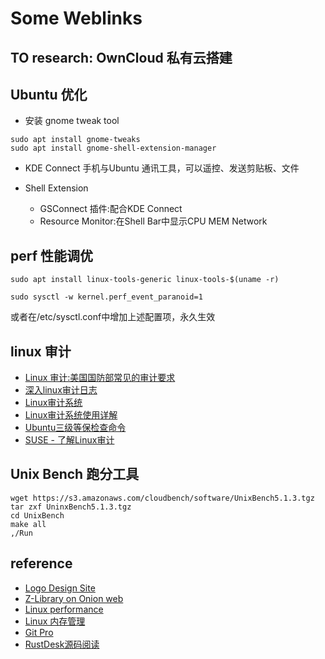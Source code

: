 # Some Weblinks

## TO research: OwnCloud 私有云搭建

## Ubuntu 优化
- 安装 gnome tweak tool

```shell
sudo apt install gnome-tweaks
sudo apt install gnome-shell-extension-manager
```

- KDE Connect
手机与Ubuntu 通讯工具，可以遥控、发送剪贴板、文件

- Shell Extension
	- GSConnect 插件:配合KDE Connect
	- Resource Monitor:在Shell Bar中显示CPU MEM Network	


## perf 性能调优

```shell
sudo apt install linux-tools-generic linux-tools-$(uname -r)

sudo sysctl -w kernel.perf_event_paranoid=1
```
或者在/etc/sysctl.conf中增加上述配置项，永久生效



## linux 审计
- [Linux 审计:美国国防部常见的审计要求](https://blog.51cto.com/u_7492110/1753095)
- [深入linux审计日志](https://nettingsisyphus.tech/2020/11/17/linux-audit-guide/)
- [Linux审计系统](https://zhuanlan.zhihu.com/p/337289840)
- [Linux审计系统使用详解](https://zgao.top/linux%E5%AE%A1%E8%AE%A1%E5%B7%A5%E5%85%B7auditd%E4%BD%BF%E7%94%A8%E8%AF%A6%E8%A7%A3/)
- [Ubuntu三级等保检查命令](https://www.cnblogs.com/aqicheng/p/14668187.html)
- [SUSE - 了解Linux审计](https://documentation.suse.com/zh-cn/sled/15-SP3/html/SLED-all/cha-audit-comp.html)


## Unix Bench 跑分工具
```shell
wget https://s3.amazonaws.com/cloudbench/software/UnixBench5.1.3.tgz
tar zxf UninxBench5.1.3.tgz
cd UnixBench
make all
,/Run
```

## reference
- [Logo Design Site](https://www.designevo.com/cn/apps/logo/)
- [Z-Library on Onion web](http://zlibrary24tuxziyiyfr7zd46ytefdqbqd2axkmxm4o5374ptpc52fad.onion/)
- [Linux performance](https://www.brendangregg.com/linuxperf.html)
- [Linux 内存管理](https://zhuanlan.zhihu.com/p/452427150)
- [Git Pro](https://git-scm.com/book/zh/v2/)
- [RustDesk源码阅读](https://cloud.tencent.com/developer/article/1897847)

